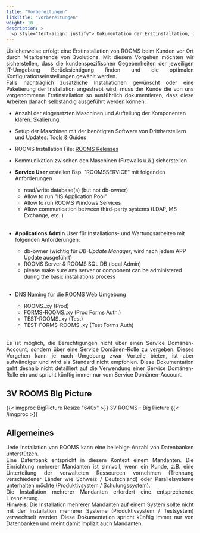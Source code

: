 ```yaml
---
title: "Vorbereitungen"
linkTitle: "Vorbereitungen"
weight: 10
description: > 
  <p style="text-align: justify"> Dokumentation der Erstinstallation, die eine selbstständige Ausführung ermöglicht. </p>
---
```

<p align ="justify">
Üblicherweise erfolgt eine Erstinstallation von ROOMS beim Kunden vor Ort durch Mitarbeitende von 3volutions. Mit diesem Vorgehen möchten wir sicherstellen, dass die kundenspezifischen Gegebenheiten der jeweiligen IT-Umgebung Berücksichtigung finden und die optimalen Konfigurationseinstellungen gewählt werden. </br>
Falls nachträglich zusätzliche Installationen gewünscht oder eine Paketierung der Installation angestrebt wird, muss der Kunde die von uns vorgenommene Erstinstallation so ausführlich dokumentieren, dass diese Arbeiten danach selbständig ausgeführt werden können. </p>

- Anzahl der eingesetzten Maschinen und Aufteilung der Komponenten klären:
  [Skalierung](/content/de/Betrieb/Skalierung/_index.md)
- Setup der Maschinen mit der benötigten Software von Drittherstellern und Updates: [Tools & Guides](https://3volutions.atlassian.net/servicedesk/customer/portal/1/article/508690433)
- ROOMS Installation File:
  [ROOMS Releases](https://3volutions.atlassian.net/servicedesk/customer/portal/1/article/417300536)
- Kommunikation zwischen den Maschinen (Firewalls u.ä.) sicherstellen
- **Service User** erstellen Bsp. "ROOMSSERVICE" mit folgenden Anforderungen
  
  - read/write database(s) (but not db-owner)
  - Allow to run "IIS Application Pool"
  - Allow to run ROOMS Windows Services
  - Allow communication between third-party systems (LDAP, MS Exchange, etc. ) 
</br> </br>
  
- **Applications Admin** User für Installations- und Wartungsarbeiten mit folgenden Anforderungen:
  
  - db-owner (wichtig für *DB-Update Manager*, wird nach jedem APP Update ausgeführt)
  - ROOMS Server & ROOMS SQL DB (local Admin)
  - please make sure any server or component can be administered during the basic installations process </br> </br>
  
- DNS Naming für die  ROOMS Web Umgebung
  
  - ROOMS.<yourdomain>.xy (Prod)
  - FORMS-ROOMS.<yourdomain>.xy (Prod Forms Auth.)
  - TEST-ROOMS.<yourdomain>.xy (Test)
  - TEST-FORMS-ROOMS.<yourdomain>.xy (Test Forms Auth)
  </br>

<p align = "justify">
Es ist möglich, die Berechtigungen nicht über einen Service Domänen-Account, sondern über eine Service Domänen-Rolle zu vergeben. Dieses Vorgehen kann je nach Umgebung zwar Vorteile bieten, ist aber aufwändiger und wird als Standard nicht empfohlen. Diese Dokumentation geht deshalb nicht detailliert auf die Verwendung einer Service Domänen-Rolle ein und spricht künftig immer nur vom Service Domänen-Account. </p>

## 3V ROOMS BIg Picture

{{< imgproc BigPicture Resize "640x" >}}
3V ROOMS - Big Picture
{{< /imgproc >}}

## Allgemeines

<p align = "justify">
Jede Installation von ROOMS kann eine beliebige Anzahl von Datenbanken unterstützen. </br>
Eine Datenbank entspricht in diesem Kontext einem Mandanten. Die Einrichtung mehrerer Mandanten ist sinnvoll, wenn ein Kunde, z.B. eine Unterteilung der verwalteten Ressourcen vornehmen (Trennung verschiedener Länder wie Schweiz / Deutschland) oder Parallelsysteme unterhalten möchte (Produktivsystem / Schulungssystem). </br>
Die Installation mehrerer Mandanten erfordert eine entsprechende Lizenzierung. </br>
<b>Hinweis</b>: Die Installation mehrerer Mandanten auf einem System sollte nicht mit der Installation mehrerer Systeme (Produktivsystem / Testsystem) verwechselt werden.
Diese Dokumentation spricht künftig immer nur von Datenbanken und meint damit implizit auch Mandanten. </p>
